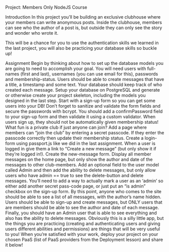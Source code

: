 Project: Members Only
NodeJS Course

Introduction
In this project you’ll be building an exclusive clubhouse where your members can write anonymous posts. Inside the clubhouse, members can see who the author of a post is, but outside they can only see the story and wonder who wrote it.

This will be a chance for you to use the authentication skills we learned in the last project, you will also be practicing your database skills so buckle up!

Assignment
Begin by thinking about how to set up the database models you are going to need to accomplish your goal. You will need users with full-names (first and last), usernames (you can use email for this), passwords and membership-status. Users should be able to create messages that have a title, a timestamp and some text. Your database should keep track of who created each message.
Setup your database on PostgreSQL and generate or otherwise create your project skeleton, including the models you designed in the last step.
Start with a sign-up form so you can get some users into your DB! Don’t forget to sanitize and validate the form fields and secure the passwords with bcrypt. You should add a confirmPassword field to your sign-up form and then validate it using a custom validator.
When users sign up, they should not be automatically given membership status! What fun is a private club if just anyone can join? Add a page where members can “join the club” by entering a secret passcode. If they enter the passcode correctly then update their membership status.
Create a login-form using passport.js like we did in the last assignment.
When a user is logged in give them a link to “Create a new message” (but only show it if they’re logged in!). Create the new-message form.
Display all member messages on the home page, but only show the author and date of the messages to other club-members.
Add an optional field to the user model called Admin and then add the ability to delete messages, but only allow users who have admin == true to see the delete-button and delete messages. You’ll need to add a way to actually mark a user as an ‘admin’ so either add another secret pass-code page, or just put an “is admin” checkbox on the sign-up form.
By this point, anyone who comes to the site should be able to see a list of all messages, with the author’s name hidden. Users should be able to sign-up and create messages, but ONLY users that are members should be able to see the author and date of each message. Finally, you should have an Admin user that is able to see everything and also has the ability to delete messages. Obviously this is a silly little app, but the things you are practicing (creating and authenticating users and giving users different abilities and permissions) are things that will be very useful to you!
When you’re satisfied with your work, deploy your project on your chosen PaaS (list of PaaS providers from the Deployment lesson) and share it below!
